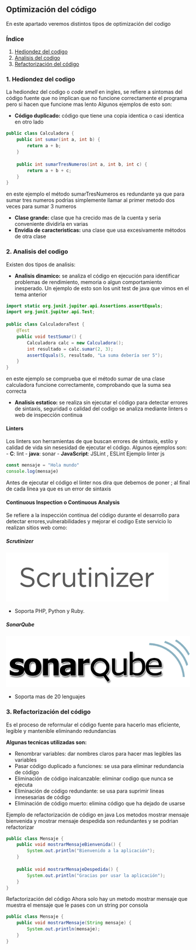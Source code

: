 ## Optimización del código
En este apartado veremos distintos tipos de optimización del codigo

### Índice

1. [Hediondez del codigo](#1-hediondez-del-codigo)
2. [Analisis del codigo](#2-analisis-del-codigo)
3. [Refactorización del código](#3-refactorización-del-código)

### 1. Hediondez del codigo
La hediondez del codigo o *code smell* en ingles, se refiere a sintomas del código fuente que no implican que no funcione 
correctamente el programa pero si hacen que funcione mas lento
Algunos ejemplos de esto son:

- **Código duplicado:** código que tiene una copia identica o casi identica en otro lado
~~~java
public class Calculadora {
    public int sumar(int a, int b) {
        return a + b;
    }

    public int sumarTresNumeros(int a, int b, int c) {
        return a + b + c;
    }
}

~~~
en este ejemplo el método sumarTresNumeros es redundante ya que para sumar tres numeros podrias simplemente llamar
al primer metodo dos veces para sumar 3 numeros
- **Clase grande:** clase que ha crecido mas de la cuenta y seria conveniente dividirla en varias
- **Envidia de caracteristicas:** una clase que usa excesivamente métodos de otra clase

### 2. Analisis del codigo

Existen dos tipos de analisis:

- **Analisis dinamico:** se analiza el código en ejecución para identificar problemas de rendimiento, memoria o algun
comportamiento inesperado. Un ejemplo de esto son los unit test de java que vimos en el tema anterior
~~~java
import static org.junit.jupiter.api.Assertions.assertEquals;
import org.junit.jupiter.api.Test;

public class CalculadoraTest {
    @Test
    public void testSumar() {
        Calculadora calc = new Calculadora();
        int resultado = calc.sumar(2, 3);
        assertEquals(5, resultado, "La suma debería ser 5");
    }
}

~~~

en este ejemplo se comprueba que el método sumar de una clase calculadora funcione correctamente, comprobando que la suma sea
correcta
- **Analisis estatico:** se realiza sin ejecutar el código para detectar errores de sintaxis, seguridad o calidad del codigo
se analiza mediante linters o web de inspección continua 

#### Linters
Los linters son herramientas de que buscan errores de sintaxis, estilo y calidad de vida sin nesesidad de ejecutar
el código. Algunos ejemplos son:
		- **C**: lint
		- **java**: sonar
		- **JavaScript**: JSLint , ESLint
Ejemplo linter js
~~~javaScript
const mensaje = "Hola mundo"
console.log(mensaje)
~~~
Antes de ejecutar el código el linter nos dira que debemos de poner ; al final de cada linea ya que es un error de sintaxis 

####  Continuous Inspection o Continuous Analysis

Se refiere a la inspección continua del código durante el desarrollo para detectar errores,vulnerabilidades y mejorar el codigo
Este servicio lo realizan sitios web como:

##### Scrutinizer


![Scrutinizer](Imagenes/scrutinizer.jpg)

- Soporta PHP, Python y Ruby.


##### SonarQube


![SonarQube](Imagenes/sonarqube.png)

- Soporta mas de 20 lenguajes


### 3. Refactorización del código

Es el proceso de reformular el código fuente para hacerlo mas eficiente, legible y mantenible eliminando redundancias

**Algunas tecnicas utilizadas son:**

- Renombrar variables: dar nombres claros para hacer mas legibles las variables
- Pasar código duplicado a funciones: se usa para eliminar redundancia de código
- Eliminación de código inalcanzable: eliminar codigo que nunca se ejecuta
- Eliminación de código redundante: se usa para suprimir lineas innesesarias de código
- Eliminación de código muerto: elimina código que ha dejado de usarse

Ejemplo de refactorización de código en java
Los metodos mostrar mensaje bienvenida y mostrar mensaje despedida son redundantes y se podrian refactorizar
~~~java
public class Mensaje {
    public void mostrarMensajeBienvenida() {
        System.out.println("Bienvenido a la aplicación");
    }

    public void mostrarMensajeDespedida() {
        System.out.println("Gracias por usar la aplicación");
    }
}

~~~
Refactorización del código
Ahora solo hay un metodo mostrar mensaje que muestra el mensaje que le pases con un string por consola
~~~java
public class Mensaje {
    public void mostrarMensaje(String mensaje) {
        System.out.println(mensaje);
    }
}

~~~

